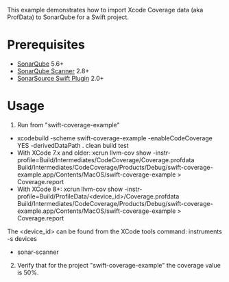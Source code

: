 This example demonstrates how to import Xcode Coverage data (aka ProfData) to SonarQube for a Swift project.

Prerequisites
=============
* [SonarQube](http://www.sonarqube.org/downloads/) 5.6+
* [SonarQube Scanner](http://docs.sonarqube.org/display/SCAN/Analyzing+with+SonarQube+Scanner) 2.8+
* [SonarSource Swift Plugin](http://redirect.sonarsource.com/plugins/swift.html) 2.0+

Usage
=====

1. Run from "swift-coverage-example"
  * xcodebuild -scheme swift-coverage-example -enableCodeCoverage YES -derivedDataPath . clean build test
  * With XCode 7.x and older: xcrun llvm-cov show -instr-profile=Build/Intermediates/CodeCoverage/Coverage.profdata Build/Intermediates/CodeCoverage/Products/Debug/swift-coverage-example.app/Contents/MacOS/swift-coverage-example > Coverage.report
  * With XCode 8+: xcrun llvm-cov show -instr-profile=Build/ProfileData/<device_id>/Coverage.profdata Build/Intermediates/CodeCoverage/Products/Debug/swift-coverage-example.app/Contents/MacOS/swift-coverage-example > Coverage.report
  
  The <device_id> can be found from the XCode tools command: instruments -s devices
  
  * sonar-scanner
2. Verify that for the project "swift-coverage-example" the coverage value is 50%.
